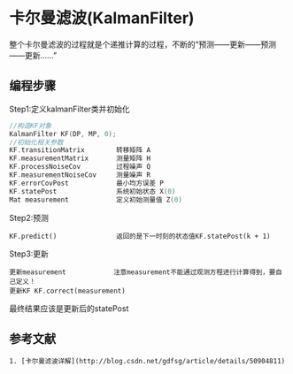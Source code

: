 # 卡尔曼滤波(KalmanFilter)  
整个卡尔曼滤波的过程就是个递推计算的过程，不断的“预测——更新——预测——更新……”  
## 编程步骤
Step1:定义kalmanFilter类并初始化
 ```C++
//构造KF对象  
KalmanFilter KF(DP, MP, 0);  
//初始化相关参数  
KF.transitionMatrix        转移矩阵 A  
KF.measurementMatrix       测量矩阵 H  
KF.processNoiseCov         过程噪声 Q  
KF.measurementNoiseCov     测量噪声 R
KF.errorCovPost            最小均方误差 P  
KF.statePost               系统初始状态 X(0)  
Mat measurement            定义初始测量值 Z(0)  
 ```
Step2:预测  
```  
KF.predict()               返回的是下一时刻的状态值KF.statePost(k + 1)  
```  
Step3:更新  
```  
更新measurement            注意measurement不能通过观测方程进行计算得到，要自己定义！  
更新KF KF.correct(measurement)  
```  
最终结果应该是更新后的statePost  
  
  
  ##  参考文献  

	1. [卡尔曼滤波详解](http://blog.csdn.net/gdfsg/article/details/50904811)
